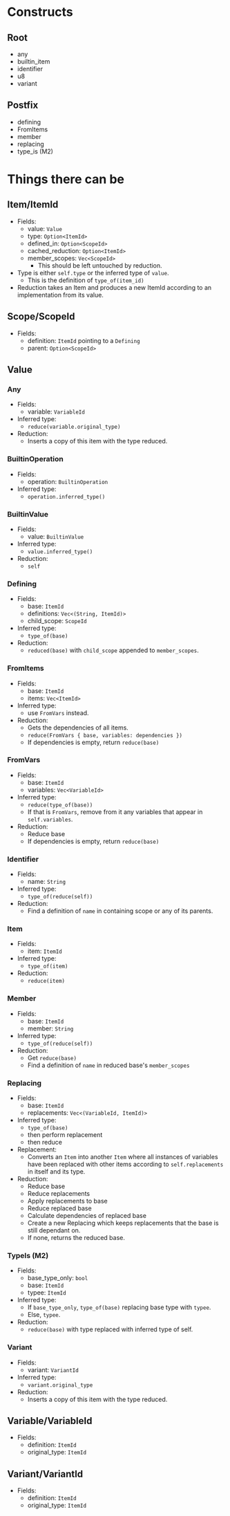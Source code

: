 # Constructs

## Root
- any
- builtin_item
- identifier
- u8
- variant
  
## Postfix
- defining
- FromItems
- member
- replacing
- type_is (M2)

# Things there can be

## Item/ItemId
- Fields:
  - value: `Value`
  - type: `Option<ItemId>`
  - defined_in: `Option<ScopeId>`
  - cached_reduction: `Option<ItemId>`
  - member_scopes: `Vec<ScopeId>`
    - This should be left untouched by reduction.
- Type is either `self.type` or the inferred type of `value`.
  - This is the definition of `type_of(item_id)`
- Reduction takes an Item and produces a new ItemId according to an
implementation from its value.

## Scope/ScopeId
- Fields:
  - definition: `ItemId` pointing to a `Defining`
  - parent: `Option<ScopeId>`

## Value

### Any
- Fields:
  - variable: `VariableId`
- Inferred type:
  - `reduce(variable.original_type)`
- Reduction:
  - Inserts a copy of this item with the type reduced.

### BuiltinOperation
- Fields:
  - operation: `BuiltinOperation`
- Inferred type:
  - `operation.inferred_type()`

### BuiltinValue
- Fields:
  - value: `BuiltinValue`
- Inferred type:
  - `value.inferred_type()`
- Reduction:
  - `self`

### Defining
- Fields:
  - base: `ItemId`
  - definitions: `Vec<(String, ItemId)>`
  - child_scope: `ScopeId`
- Inferred type:
  - `type_of(base)`
- Reduction:
  - `reduced(base)` with `child_scope` appended to `member_scopes`.

### FromItems
- Fields:
  - base: `ItemId`
  - items: `Vec<ItemId>`
- Inferred type:
  - use `FromVars` instead.
- Reduction:
  - Gets the dependencies of all items.
  - `reduce(FromVars { base, variables: dependencies })`
  - If dependencies is empty, return `reduce(base)`

### FromVars
- Fields:
  - base: `ItemId`
  - variables: `Vec<VariableId>`
- Inferred type:
  - `reduce(type_of(base))`
  - If that is `FromVars`, remove from it any variables that appear in
  `self.variables`.
- Reduction:
  - Reduce base
  - If dependencies is empty, return `reduce(base)`

### Identifier
- Fields:
  - name: `String`
- Inferred type:
  - `type_of(reduce(self))`
- Reduction:
  - Find a definition of `name` in containing scope or any of its parents.

### Item
- Fields:
  - item: `ItemId`
- Inferred type:
  - `type_of(item)`
- Reduction:
  - `reduce(item)`

### Member
- Fields:
  - base: `ItemId`
  - member: `String`
- Inferred type:
  - `type_of(reduce(self))`
- Reduction:
  - Get `reduce(base)`
  - Find a definition of `name` in reduced base's `member_scopes`

### Replacing
- Fields:
  - base: `ItemId`
  - replacements: `Vec<(VariableId, ItemId)>`
- Inferred type:
  - `type_of(base)`
  - then perform replacement
  - then reduce
- Replacement:
  - Converts an `Item` into another `Item` where all instances of variables have
  been replaced with other items according to `self.replacements` in itself and
  its type.
- Reduction:
  - Reduce base
  - Reduce replacements
  - Apply replacements to base
  - Reduce replaced base
  - Calculate dependencies of replaced base
  - Create a new Replacing which keeps replacements that the base is still
  dependant on.
  - If none, returns the reduced base.

### TypeIs (M2)
- Fields:
  - base_type_only: `bool`
  - base: `ItemId`
  - typee: `ItemId`
- Inferred type:
  - If `base_type_only`, `type_of(base)` replacing base type with `typee`.
  - Else, `typee`.
- Reduction:
  - `reduce(base)` with type replaced with inferred type of self.

### Variant
- Fields:
  - variant: `VariantId`
- Inferred type:
  - `variant.original_type`
- Reduction:
  - Inserts a copy of this item with the type reduced.

## Variable/VariableId
- Fields:
  - definition: `ItemId`
  - original_type: `ItemId`

## Variant/VariantId
- Fields:
  - definition: `ItemId`
  - original_type: `ItemId`
